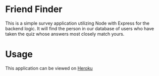 # Friend Finder
This is a simple survey application utilizing Node with Express for the backend logic. It will find the person in our database of users who have taken the quiz whose answers most closely match yours.

# Usage
This application can be viewed on [Heroku](https://warm-bastion-18950.herokuapp.com/survey)